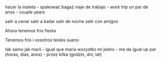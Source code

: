 
hacer la maleta - spakować bagaż
viaje de trabajo - work trip
un par de anos - couple years

salir a cenar
salir a bailar
salir de noche
salir con amigos

Ahora tenemos frio
fiesta

Tenemos frío i vosotros tenéis sueno


tak samo jak marii - igual que maria
wszystko mi jedno - me da igual
up par (horas, dias, anos) - przez kilka (godzin, dni, lat)